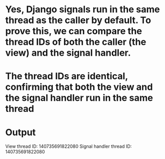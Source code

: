 # Yes, Django signals run in the same thread as the caller by default. To prove this, we can compare the thread IDs of both the caller (the view) and the signal handler.

# The thread IDs are identical, confirming that both the view and the signal handler run in the same thread

# Output
View thread ID: 140735691822080
Signal handler thread ID: 140735691822080
